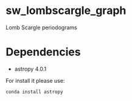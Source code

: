 # sw_lombscargle_graph

Lomb Scargle periodograms

# Dependencies

* astropy 4.0.1

For install it please use:

```
conda install astropy
```